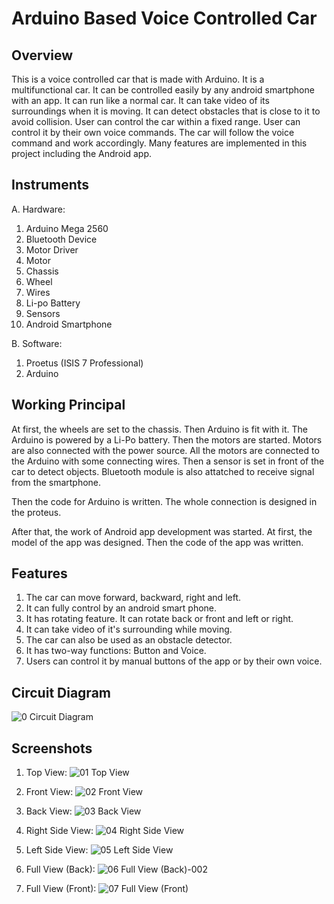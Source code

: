 # Arduino Based Voice Controlled Car

## Overview
This is a voice controlled car that is made with Arduino. It is a multifunctional car. It can be controlled easily by any android smartphone with an app. It can run like a normal car. It can take video of its surroundings when it is moving. It can detect obstacles that is close to it to avoid collision. User can control the car within a fixed range. User can control it by their own voice commands. The car will follow the voice command and work accordingly. Many features are implemented in this project including the Android app.

## Instruments
A. Hardware:
1. Arduino Mega 2560
2. Bluetooth Device
3. Motor Driver
4. Motor
5. Chassis 
6. Wheel
7. Wires
8. Li-po Battery
9. Sensors
10. Android Smartphone

B. Software:
1. Proetus (ISIS 7 Professional)
2. Arduino 

## Working Principal
At first, the wheels are set to the chassis. Then Arduino is fit with it. The Arduino is powered by a Li-Po battery. Then the motors are started. Motors are also connected with the power source. All the motors are connected to the Arduino with some connecting wires. Then a sensor is set in front of the car to detect objects. Bluetooth module is also attatched to receive signal from the smartphone. 

Then the code for Arduino is written. The whole connection is designed in the proteus.

After that, the work of Android app development was started. At first, the model of the app was designed. Then the code of the app was written.

## Features
1. The car can move forward, backward, right and left.
2. It can fully control by an android smart phone.
3. It has rotating feature. It can rotate back or front and left or right.
4. It can take video of it's surrounding while moving. 
5. The car can also be used as an obstacle detector.
6. It has two-way functions: Button and Voice.
7. Users can control it by manual buttons of the app or by their own voice. 

## Circuit Diagram

![0  Circuit Diagram](https://user-images.githubusercontent.com/30154496/82124401-aec6ca80-97c0-11ea-9204-c5c81d245916.jpg)

## Screenshots

1. Top View:
![01  Top View](https://user-images.githubusercontent.com/30154496/82124404-b0908e00-97c0-11ea-8304-a40e1da66d49.jpg)

2. Front View:
![02  Front View](https://user-images.githubusercontent.com/30154496/82124405-b1c1bb00-97c0-11ea-8167-2c1389095cd6.jpg)

3. Back View:
![03  Back View](https://user-images.githubusercontent.com/30154496/82124407-b25a5180-97c0-11ea-8cbf-ed4bfac36922.jpg)

4. Right Side View:
![04  Right Side View](https://user-images.githubusercontent.com/30154496/82124410-b38b7e80-97c0-11ea-8547-e4edff1198c4.jpg)

5. Left Side View:
![05  Left Side View](https://user-images.githubusercontent.com/30154496/82124411-b4bcab80-97c0-11ea-9ff7-576279c7b724.jpg)

6. Full View (Back):
![06  Full View (Back)-002](https://user-images.githubusercontent.com/30154496/82124412-b5edd880-97c0-11ea-94e2-2117cfb016da.jpg)

7. Full View (Front):
![07  Full View (Front)](https://user-images.githubusercontent.com/30154496/82124413-b71f0580-97c0-11ea-9f17-10c72c541b09.jpg)







